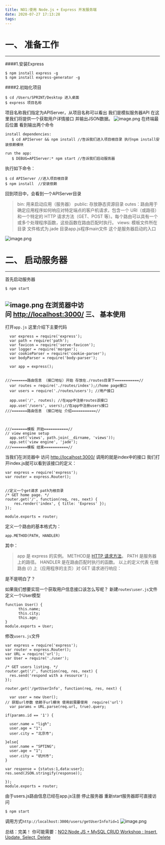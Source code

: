 ```yaml
---
title: NO1:使用 Node.js + Express 开发服务端
date: 2020-07-27 17:13:28
tags:
---
```


# 一、 准备工作
---
####1.安装Express
```
$ npm install express -g
$ npm install express-generator -g
```
####2.初始化项目
```
$ cd /Users/SPRINT/Desktop 进入桌面
$ express 项目名称
```
项目名称我们指定为APIServer，从项目名称可以看出 我们是模拟服务器API
在这里我们将提供一个获取用户详情接口 并输出JSON数据。
![image.png](https://upload-images.jianshu.io/upload_images/11846892-f958d66e6ce428e4.png?imageMogr2/auto-orient/strip%7CimageView2/2/w/1240)
在终端最后位置 看到输出两个命令

```
install dependencies:
   $ cd APIServer && npm install //告诉我们进入项目根目录 执行npm install安装依赖模块

run the app:
   $ DEBUG=APIServer:* npm start //告诉我们启动服务器
```

执行如下命令：
```
$ cd APIServer //进入项目根目录
$ npm install  //安装依赖
```
回到项目中，会看到一个APIServer目录
> bin: 用来启动应用（服务器）
 >public: 存放静态资源目录
 >outes：路由用于确定应用程序如何响应对特定端点的客户机请求，包含一个 URI（或路径）和一个特定的 HTTP 请求方法（GET、POST 等）。每个路由可以具有一个或多个处理程序函数，这些函数在路由匹配时执行。
>views: 模板文件所在目录 文件格式为.jade
目录app.js程序main文件 这个是服务器启动的入口

![image.png](https://upload-images.jianshu.io/upload_images/11846892-5d35fab3915217e4.png?imageMogr2/auto-orient/strip%7CimageView2/2/w/1240)
# 二、 启动服务器
---
首先启动服务器
```
$ npm start
```
![image.png](https://upload-images.jianshu.io/upload_images/11846892-9bac37c86b235821.png?imageMogr2/auto-orient/strip%7CimageView2/2/w/1240)
在浏览器中访问 [http://localhost:3000/](https://links.jianshu.com/go?to=http%3A%2F%2Flocalhost%3A3000%2F)
三、 基本使用
---
打开`app.js` 这里介绍下主要代码
```
  var express = require('express');
  var path = require('path');
  var favicon = require('serve-favicon');
  var logger = require('morgan');
  var cookieParser = require('cookie-parser');
  var bodyParser = require('body-parser');

  var app = express();


///=======路由信息 （接口地址）开始 存放在./routes目录下===========//
  var routes = require('./routes/index');//home page接口
  var users = require('./routes/users'); //用户接口

  app.use('/', routes); //在app中注册routes该接口 
  app.use('/users', users);//在app中注册users接口
///=======路由信息 （接口地址 介绍===========//



///=======模板 开始===========//
// view engine setup
  app.set('views', path.join(__dirname, 'views'));
  app.set('view engine', 'jade');
///=======模板 结束===========//
```
当我们在浏览器中 访问 [http://localhost:3000/](https://links.jianshu.com/go?to=http%3A%2F%2Flocalhost%3A3000%2F) 调用的就是index中的接口
我们打开index.js就可以看到该接口的定义：
```
var express = require('express');
var router = express.Router();


//定义一个get请求 path为根目录
/* GET home page. */
router.get('/', function(req, res, next) {
    res.render('index', { title: 'Express' });
});

module.exports = router;
```
定义一个路由的基本格式为：

```
app.METHOD(PATH, HANDLER)

```

其中：
> app 是 express 的实例。
> METHOD是 [HTTP 请求方法](https://links.jianshu.com/go?to=http%3A%2F%2Fen.wikipedia.org%2Fwiki%2FHypertext_Transfer_Protocol)。
PATH 是服务器上的路径。
HANDLER 是在路由匹配时执行的函数。
以上的定义代表
在根路由 (/) 上（应用程序的主页）对 GET 请求进行响应：

是不是明白了？

如果我们想要实现一个获取用户信息接口该怎么写呢？
新建`routes\user.js`文件
定义一个User模型

```
function User() {
      this.name;
      this.city;
      this.age;
}
module.exports = User;

```
修改`users.js`文件
```
var express = require('express');
var router = express.Router();
var URL = require('url');  
var User = require('./user');

/* GET users listing. */
router.get('/', function(req, res, next) {
  res.send('respond with a resource');
});

router.get('/getUserInfo', function(req, res, next) {

  var user = new User();
// 获取url参数 依赖于url模块 使用前需要使用  require('url')
  var params = URL.parse(req.url, true).query;

if(params.id == '1') {

  user.name = "ligh";
  user.age = "1";
  user.city = "北京市";

}else{  
  user.name = "SPTING";
  user.age = "1";
  user.city = "杭州市";
}

var response = {status:1,data:user};
res.send(JSON.stringify(response));

});
module.exports = router;

```

由于users.js路由信息已经在app.js注册
停止服务器 重新start服务器即可直接访问
```
$ npm start
```

调用方式`http://localhost:3000/users/getUserInfo?id=1`
![image.png](https://upload-images.jianshu.io/upload_images/11846892-2fef11908aa7525f.png?imageMogr2/auto-orient/strip%7CimageView2/2/w/1240)

总结：完美！
你可能需要：[NO2:Node JS + MySQL CRUD Workshop : Insert, Update, Select, Delete](https://www.jianshu.com/p/02085294b6ed)
